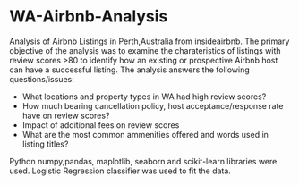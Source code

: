# WA-Airbnb-Analysis
Analysis of Airbnb Listings in Perth,Australia from insideairbnb. The primary objective of the analysis was to examine the charateristics of listings with review scores >80 to identify how an existing or prospective Airbnb host can have a successful listing. The analysis answers the following questions/issues:

* What locations and property types in WA had high review scores?
* How much bearing cancellation policy, host acceptance/response rate have on review scores?
* Impact of additional fees on review scores
* What are the most common ammenities offered and words used in listing titles?

Python numpy,pandas, maplotlib, seaborn and scikit-learn libraries were used. Logistic Regression classifier was used to fit the data. 

